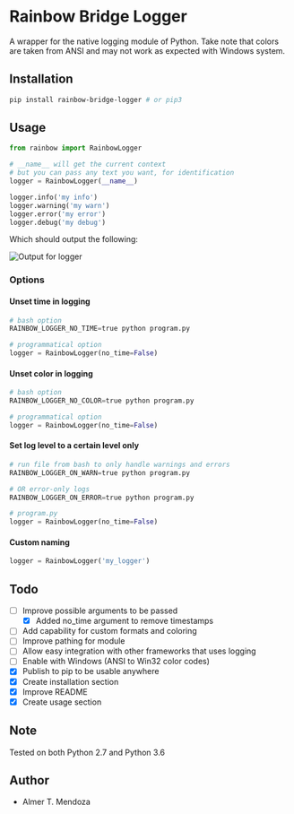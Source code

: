 # Rainbow Bridge Logger

A wrapper for the native logging module of Python. Take note that colors are taken from ANSI and may not work as expected with Windows system.

## Installation

```sh
pip install rainbow-bridge-logger # or pip3
```

## Usage

```python
from rainbow import RainbowLogger

# __name__ will get the current context
# but you can pass any text you want, for identification
logger = RainbowLogger(__name__)

logger.info('my info')
logger.warning('my warn')
logger.error('my error')
logger.debug('my debug')
```

Which should output the following:

![Output for logger](/res/rainbow-logger-output.png)

### Options

#### Unset time in logging

```python
# bash option
RAINBOW_LOGGER_NO_TIME=true python program.py

# programmatical option
logger = RainbowLogger(no_time=False)
```

#### Unset color in logging

```python
# bash option
RAINBOW_LOGGER_NO_COLOR=true python program.py

# programmatical option
logger = RainbowLogger(no_time=False)
```

#### Set log level to a certain level only

```python
# run file from bash to only handle warnings and errors
RAINBOW_LOGGER_ON_WARN=true python program.py

# OR error-only logs
RAINBOW_LOGGER_ON_ERROR=true python program.py

# program.py
logger = RainbowLogger(no_time=False)
```

#### Custom naming

```python
logger = RainbowLogger('my_logger')
```

## Todo

- [ ] Improve possible arguments to be passed
  - [x] Added no_time argument to remove timestamps
- [ ] Add capability for custom formats and coloring
- [ ] Improve pathing for module
- [ ] Allow easy integration with other frameworks that uses logging
- [ ] Enable with Windows (ANSI to Win32 color codes)
- [x] Publish to pip to be usable anywhere
- [x] Create installation section
- [x] Improve README
- [x] Create usage section

## Note

Tested on both Python 2.7 and Python 3.6

## Author

- Almer T. Mendoza
